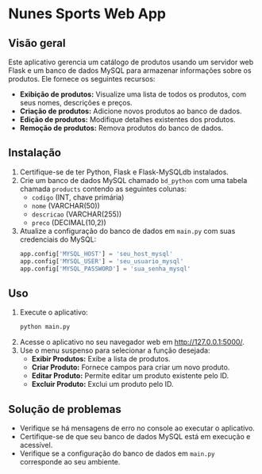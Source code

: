 #  Nunes Sports Web App
 
## Visão geral

Este aplicativo gerencia um catálogo de produtos usando um servidor web Flask e um banco de dados MySQL para armazenar informações sobre os produtos. Ele fornece os seguintes recursos:

* **Exibição de produtos:** Visualize uma lista de todos os produtos, com seus nomes, descrições e preços.
* **Criação de produtos:** Adicione novos produtos ao banco de dados.
* **Edição de produtos:** Modifique detalhes existentes dos produtos.
* **Remoção de produtos:** Remova produtos do banco de dados.

## Instalação

1. Certifique-se de ter Python, Flask e Flask-MySQLdb instalados.
2. Crie um banco de dados MySQL chamado `bd_python` com uma tabela chamada `products` contendo as seguintes colunas:
   * `codigo` (INT, chave primária)
   * `nome` (VARCHAR(50))
   * `descricao` (VARCHAR(255))
   * `preco` (DECIMAL(10,2))
3. Atualize a configuração do banco de dados em `main.py` com suas credenciais do MySQL:
   ```python
   app.config['MYSQL_HOST'] = 'seu_host_mysql'
   app.config['MYSQL_USER'] = 'seu_usuario_mysql'
   app.config['MYSQL_PASSWORD'] = 'sua_senha_mysql'
   ```
## Uso

1. Execute o aplicativo:
   ```bash
   python main.py
   ```
2. Acesse o aplicativo no seu navegador web em http://127.0.0.1:5000/.
3. Use o menu suspenso para selecionar a função desejada:
   * **Exibir Produtos:** Exibe a lista de produtos.
   * **Criar Produto:** Fornece campos para criar um novo produto.
   * **Editar Produto:** Permite editar um produto existente pelo ID.
   * **Excluir Produto:** Exclui um produto pelo ID.

## Solução de problemas

* Verifique se há mensagens de erro no console ao executar o aplicativo.
* Certifique-se de que seu banco de dados MySQL está em execução e acessível.
* Verifique se a configuração do banco de dados em `main.py` corresponde ao seu ambiente.
